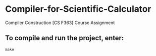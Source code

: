 # Compiler-for-Scientific-Calculator
Compiler Construction [CS F363] Course Assignment

## To compile and run the project, enter:
```
make
```


